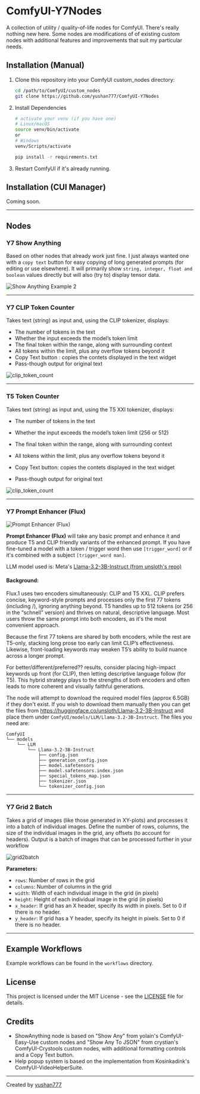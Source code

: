 # ComfyUI-Y7Nodes

A collection of utility / quality-of-life nodes for ComfyUI.  There's really nothing new here. Some nodes are modifications of of existing custom nodes with additional features and improvements that suit my particular needs.

## Installation (Manual)

1. Clone this repository into your ComfyUI custom_nodes directory:
   ```bash
   cd /path/to/ComfyUI/custom_nodes
   git clone https://github.com/yushan777/ComfyUI-Y7Nodes
   
   ```

2. Install Dependencies
   ```bash
   # activate your venv (if you have one)
   # Linux/macOS
   source venv/bin/activate
   or 
   # Windows
   venv/Scripts/activate
   
   pip install -r requirements.txt   
   ```

3. Restart ComfyUI if it's already running.

## Installation (CUI Manager)

Coming soon.

------

## Nodes

### Y7 Show Anything

Based on other nodes that already work just fine.  I just always wanted one with a `copy text` button for easy copying of long generated prompts (for editing or use elsewhere). It will primarily show `string, integer, float and boolean` values directly but will also (try to) display tensor data. 


![Show Anything Example 2 ](assets/show_anything.jpg)

---

### Y7 CLIP Token Counter

Takes text (string) as input and, using the CLIP tokenizer, displays:
- The number of tokens in the text  
- Whether the input exceeds the model’s token limit  
- The final token within the range, along with surrounding context  
- All tokens within the limit, plus any overflow tokens beyond it
- Copy Text button : copies the contets displayed in the text widget
- Pass-though output for original text

![clip_token_count](assets/clip_token_count.jpg)

------

### T5 Token Counter

Takes text (string) as input and, using the T5 XXl tokenizer, displays:

- The number of tokens in the text  

- Whether the input exceeds the model’s token limit  (256 or 512)

- The final token within the range, along with surrounding context  

- All tokens within the limit, plus any overflow tokens beyond it

- Copy Text button: copies the contets displayed in the text widget

- Pass-though output for original text

![clip_token_count](assets/t5_token_count.jpg)

------
### Y7 Prompt Enhancer (Flux)

![Prompt Enhancer (Flux) ](assets/prompt_enhancer.jpg)

**Prompt Enhancer (Flux)** will take any basic prompt and enhance it and produce T5 and CLIP friendly variants of the enhanced prompt. If you have fine-tuned a model with a token / trigger word then use `[trigger_word]` or if it's combined with a subject `[trigger_word man]`.

LLM model used is: Meta's [Llama-3.2-3B-Instruct (from unsloth's repo)](https://huggingface.co/unsloth/Llama-3.2-3B-Instruct)

#### Background: 

Flux.1 uses two encoders simultaneously: CLIP and T5 XXL. CLIP prefers concise, keyword-style prompts and processes only the first 77 tokens (including <bos>/<eos>), ignoring anything beyond. T5 handles up to 512 tokens (or 256 in the “schnell” version) and thrives on natural, descriptive language. Most users throw the same prompt into both encoders, as it's the most convenient approach.

Because the first 77 tokens are shared by both encoders, while the rest are T5-only, stacking long prose too early can limit CLIP’s effectiveness. Likewise, front-loading keywords may weaken T5’s ability to build nuance across a longer prompt.

For better/different/preferred?? results, consider placing high-impact keywords up front (for CLIP), then letting descriptive language follow (for T5). This hybrid strategy plays to the strengths of both encoders and often leads to more coherent and visually faithful generations.

The node will attempt to download the required model files (approx 6.5GB) if they don't exist.  If you wish to download them manually then you can get the files from https://huggingface.co/unsloth/Llama-3.2-3B-Instruct and place them under `ComfyUI/models/LLM/Llama-3.2-3B-Instruct`. The files you need are:

```
ComfyUI
└── models
    └── LLM
        └── Llama-3.2-3B-Instruct
            ├── config.json
            ├── generation_config.json
            ├── model.safetensors
            ├── model.safetensors.index.json
            ├── special_tokens_map.json
            ├── tokenizer.json
            └── tokenizer_config.json
```




------


### Y7 Grid 2 Batch

Takes a grid of images (like those generated in XY-plots) and processes it into a batch of individual images.  Define the number of rows, columns, the size of the individual images in the grid, any offsets (to account for headers). Output is a batch of images that can be processed further in your workflow

![grid2batch](assets/grid2batch.jpg)

**Parameters:**

- `rows`: Number of rows in the grid
- `columns`: Number of columns in the grid
- `width`: Width of each individual image in the grid (in pixels)
- `height`: Height of each individual image in the grid (in pixels)
- `x_header`: If grid has an X header, specify its width in pixels. Set to 0 if there is no header.
- `y_header`: If grid has a Y header, specify its height in pixels. Set to 0 if there is no header.


---

## Example Workflows

Example workflows can be found in the `workflows` directory. 

## License

This project is licensed under the MIT License - see the [LICENSE](LICENSE) file for details.

## Credits

- ShowAnything node is based on "Show Any" from yolain's ComfyUI-Easy-Use custom nodes and "Show Any To JSON" from crystian's ComfyUI-Crystools custom nodes, with additional formatting controls and a Copy Text button.
- Help popup system is based on the implementation from Kosinkadink's ComfyUI-VideoHelperSuite.

---

Created by [yushan777](https://github.com/yushan777)
